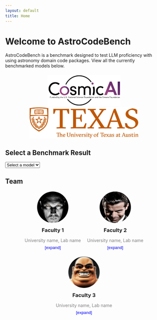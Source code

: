 ```yaml
---
layout: default
title: Home
---
```


# Welcome to AstroCodeBench

AstroCodeBench is a benchmark designed to test LLM proficiency with using astronomy domain code packages. View all the currently benchmarked models below.

<div style="text-align: center; margin-top: 20px;">
  <img src="assets/pics/cosmic_logo.png" alt="Logo" style="height: 100px; margin: 0 10px;">
  <img src="assets/pics/ut_logo.png" alt="Longhorn" style="height: 100px; margin: 0 10px;">
</div>

<h2>Select a Benchmark Result</h2>
<select id="model-selector">
  <option>Select a model</option>
</select>

<canvas id="benchmarkChart" width="800" height="400"></canvas>

<script src="https://cdn.jsdelivr.net/npm/chart.js"></script>
<script>
  const jsonPath = "{{ site.baseurl }}/assets/json/benchmark_results.json"; // Path to the single JSON file
  const dropdown = document.getElementById("model-selector");

  // Populate dropdown menu with model names
  async function populateDropdown() {
    try {
      const response = await fetch(jsonPath);
      const data = await response.json();

      // Extract unique model names
      const models = [...new Set(data.map((item) => item.model.model))];

      // Populate dropdown with models
      models.forEach((model) => {
        const option = document.createElement("option");
        option.value = model;
        option.textContent = model;
        dropdown.appendChild(option);
      });
    } catch (error) {
      console.error("Error populating dropdown:", error);
    }
  }

  // Event listener for dropdown selection
  dropdown.addEventListener("change", function () {
    const selectedModel = dropdown.value;
    if (selectedModel !== "Select a model") {
      fetchAndProcessData(selectedModel);
    }
  });

  // Fetch and process data for the selected model
  async function fetchAndProcessData(selectedModel) {
    try {
      const response = await fetch(jsonPath);
      const data = await response.json();

      // Filter data for the selected model
      const modelData = data.filter((item) => item.model.model === selectedModel);

      const metrics = {
        direct_match: [],
        fuzzy_match: [],
        codebleu: [],
        codebertscore: [],
        codebertscore_rescaled: [],
        code_success: [],
        syntax_match_score: []
      };

      // Traverse filtered data for the selected model and extract metrics
      modelData.forEach((item) => {
        if (item.result) {
          item.result.forEach((result) => {
            if ("direct_match" in result && result.direct_match !== null) {
              metrics.direct_match.push(result.direct_match ? 1 : 0);
            }
            if ("fuzzy_match" in result && result.fuzzy_match !== null) {
              metrics.fuzzy_match.push(result.fuzzy_match / 100); // Normalize fuzzy_match
            }
            if ("codebleu" in result && result.codebleu?.codebleu !== null) {
              metrics.codebleu.push(result.codebleu.codebleu);
            }
            if ("codebertscore" in result && result.codebertscore?.F1 !== null) {
              metrics.codebertscore.push(result.codebertscore.F1);
            }
            if ("codebertscore_rescaled" in result && result.codebertscore_rescaled?.F1 !== null) {
              metrics.codebertscore_rescaled.push(result.codebertscore_rescaled.F1);
            }
          });
        }

        // Extract values from `result_summary`
        if (item.result_summary) {
          if ("code_success" in item.result_summary) {
            metrics.code_success.push(item.result_summary.code_success);
          }
          if ("syntax_match_score" in item.result_summary) {
            metrics.syntax_match_score.push(item.result_summary.syntax_match_score);
          }
        }
      });

      // Calculate averages
      const averages = {};
      for (const [key, values] of Object.entries(metrics)) {
        averages[key] = values.length
          ? values.reduce((sum, val) => sum + val, 0) / values.length
          : 0;
      }

      renderChart(selectedModel, averages); // Render chart with processed data
    } catch (error) {
      console.error("Error fetching or processing JSON data:", error);
    }
  }

  // Render the chart
  function renderChart(selectedModel, averages) {
    const ctx = document.getElementById("benchmarkChart").getContext("2d");

    if (window.currentChart) {
      window.currentChart.destroy();
    }

    window.currentChart = new Chart(ctx, {
      type: "bar",
      data: {
        labels: Object.keys(averages),
        datasets: [
          {
            label: `Metrics for ${selectedModel} (0-1 Range)`,
            data: Object.values(averages),
            backgroundColor: [
              "rgba(75, 192, 192, 0.2)",
              "rgba(54, 162, 235, 0.2)",
              "rgba(255, 206, 86, 0.2)",
              "rgba(153, 102, 255, 0.2)",
              "rgba(255, 159, 64, 0.2)",
              "rgba(201, 203, 207, 0.2)",
              "rgba(255, 99, 132, 0.2)"
            ],
            borderColor: [
              "rgba(75, 192, 192, 1)",
              "rgba(54, 162, 235, 1)",
              "rgba(255, 206, 86, 1)",
              "rgba(153, 102, 255, 1)",
              "rgba(255, 159, 64, 1)",
              "rgba(201, 203, 207, 1)",
              "rgba(255, 99, 132, 1)"
            ],
            borderWidth: 1
          }
        ]
      },
      options: {
        responsive: true,
        maintainAspectRatio: true,
        scales: {
          y: {
            beginAtZero: true
          }
        },
        plugins: {
          legend: {
            display: true
          },
          title: {
            display: true,
            text: `Benchmark Evaluation Metrics for ${selectedModel}`
          }
        }
      }
    });
  }

  // Initialize the dropdown menu
  populateDropdown();
</script>

<h2>Team</h2>
<div id="team-section" style="display: flex; justify-content: center; flex-wrap: wrap; gap: 20px; margin-top: 20px;">

  <div class="team-member" style="text-align: center; max-width: 200px;">
    <img src="assets/pics/member1.png" alt="Member 1" style="width: 100px; height: 100px; border-radius: 50%;">
    <h3 style="margin: 10px 0;">Faculty 1</h3>
    <p style="color: gray; margin-bottom: 5px;">University name, Lab name</p>
    <button onclick="toggleDetails('member1')" style="background: none; border: none; color: blue; cursor: pointer;">[expand]</button>
    <p id="details-member1" style="display: none; color: darkgray; margin-top: 10px;">details about faculty member and a link or something similar.</p>
  </div>

  <div class="team-member" style="text-align: center; max-width: 200px;">
    <img src="assets/pics/member2.png" alt="Member 2" style="width: 100px; height: 100px; border-radius: 50%;">
    <h3 style="margin: 10px 0;">Faculty 2</h3>
    <p style="color: gray; margin-bottom: 5px;">University name, Lab name</p>
    <button onclick="toggleDetails('member2')" style="background: none; border: none; color: blue; cursor: pointer;">[expand]</button>
    <p id="details-member2" style="display: none; color: darkgray; margin-top: 10px;">details about faculty member and a link or something similar.</p>
  </div>

  <div class="team-member" style="text-align: center; max-width: 200px;">
    <img src="assets/pics/member3.png" alt="Member 3" style="width: 100px; height: 100px; border-radius: 50%;">
    <h3 style="margin: 10px 0;">Faculty 3</h3>
    <p style="color: gray; margin-bottom: 5px;">University name, Lab name</p>
    <button onclick="toggleDetails('member3')" style="background: none; border: none; color: blue; cursor: pointer;">[expand]</button>
    <p id="details-member3" style="display: none; color: darkgray; margin-top: 10px;">details about faculty member and a link or something similar.</p>
  </div>

</div>

<script>
  function toggleDetails(memberId) {
    const details = document.getElementById(`details-${memberId}`);
    if (details.style.display === "none") {
      details.style.display = "block";
    } else {
      details.style.display = "none";
    }
  }
</script>
